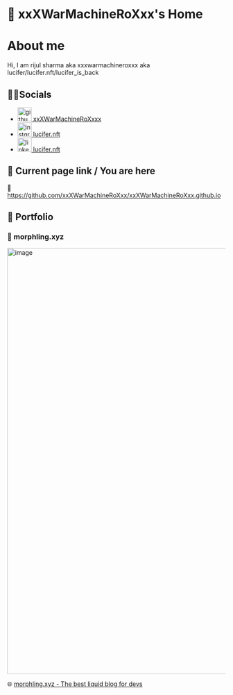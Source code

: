 # 🏡 xxXWarMachineRoXxx's Home


# About me 

Hi, I am rijul sharma aka xxxwarmachineroxxx aka lucifer/lucifer.nft/lucifer_is_back

## 🧑‍💻Socials

- <a href="https://github.com/xxXWarMachineRoXxx"><img width="32" alt="github-social" src="https://raw.githubusercontent.com/rdimascio/icons/932c4cf6c9e2031abeca1c164baa0f76785c16fe/icons/light/github.svg"> xxXWarMachineRoXxxx</a>
- <a href="https://www.instagram.com/lucifer.nft/"><img width="32" alt="instgram-social" src="https://github.com/rdimascio/icons/blob/master/icons/color/github.svg"> lucifer.nft</a>
- <a href="https://www.linkedin.com/in/r1jul-sharma/"><img width="32" alt="linkedin-social" src="https://github.com/rdimascio/icons/blob/master/icons/color/linkedin.svg"> lucifer.nft</a>


## 📌 Current page link / You are here
🔗 https://github.com/xxXWarMachineRoXxx/xxXWarMachineRoXxx.github.io

## 💼 Portfolio

### 🌊 morphling.xyz
<img width="982" alt="image" src="https://github.com/xxXWarMachineRoXxx/xxXWarMachineRoXxx.github.io/assets/47086987/95bb0334-e844-4462-a158-acf8e38457a7">

🌐 [morphling.xyz - The best liquid blog for devs](morphling.xyz)

